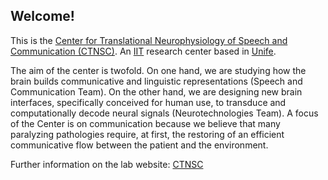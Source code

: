 ## Welcome!

This is the [Center for Translational Neurophysiology of Speech and Communication (CTNSC)](https://www.iit.it/it/ctnsc-unife). An [IIT](https://www.iit.it/it/home) research center based in [Unife](https://www.unife.it/it).

The aim of the center is twofold. On one hand, we are studying how the brain builds communicative and linguistic representations (Speech and Communication Team). On the other hand, we are designing new brain interfaces, specifically conceived for human use, to transduce and computationally decode neural signals (Neurotechnologies Team). A focus of the Center is on communication because we believe that many paralyzing pathologies require, at first, the restoring of an efficient communicative flow between the patient and the environment.

Further information on the lab website: [CTNSC](https://www.iit.it/it/ctnsc-unife)
<!---
ctnsc-unife/ctnsc-unife is a ✨ special ✨ repository because its `README.md` (this file) appears on your GitHub profile.
You can click the Preview link to take a look at your changes.

